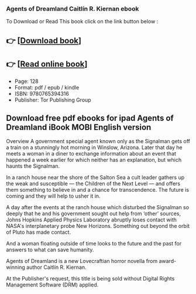 ### Agents of Dreamland Caitlín R. Kiernan ebook

To Download or Read This book click on the link button below :

## 👉  [**[Download book](http://get-pdfs.com/download.php?group=book&from=github.com&id=717719&lnk=1060 "Download book")**]

## 👉  [**[Read online book](http://get-pdfs.com/download.php?group=book&from=github.com&id=717719&lnk=1060 "Read online book")**]


* Page: 128
* Format: pdf / epub / kindle
* ISBN: 9780765394316
* Publisher: Tor Publishing Group



## Download free pdf ebooks for ipad Agents of Dreamland iBook MOBI English version


Overview
A government special agent known only as the Signalman gets off a train on a stunningly hot morning in Winslow, Arizona. Later that day he meets a woman in a diner to exchange information about an event that happened a week earlier for which neither has an explanation, but which haunts the Signalman.
 
 In a ranch house near the shore of the Salton Sea a cult leader gathers up the weak and susceptible — the Children of the Next Level — and offers them something to believe in and a chance for transcendence. The future is coming and they will help to usher it in.
 
 A day after the events at the ranch house which disturbed the Signalman so deeply that he and his government sought out help from ‘other’ sources, Johns Hopkins Applied Physics Laboratory abruptly loses contact with NASA&#039;s interplanetary probe New Horizons. Something out beyond the orbit of Pluto has made contact.
 
 And a woman floating outside of time looks to the future and the past for answers to what can save humanity.
 
 Agents of Dreamland is a new Lovecraftian horror novella from award-winning author Caitlín R. Kiernan.
 
 At the Publisher&#039;s request, this title is being sold without Digital Rights Management Software (DRM) applied.



